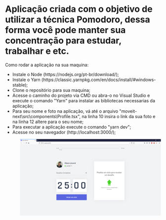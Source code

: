 <h1>Aplicação criada com o objetivo de utilizar a técnica Pomodoro, dessa forma você pode manter sua concentração para estudar, trabalhar e etc.</h1>

Como rodar a aplicação na sua maquina:
<ul>
  <li>
  Instale o Node (https://nodejs.org/pt-br/download/);
  </li>
  <li>
  Instale o Yarn (https://classic.yarnpkg.com/en/docs/install/#windows-stable);
  </li>
  <li>
  Clone o repositório para sua maquina;
  </li>
  <li>
  Acesse o caminho do projeto via CMD ou abra-o no Visual Studio e execute o comando "Yarn" para instalar as bibliotecas necessarias da aplicação;
  </li>
  <li>
  Para seu nome e foto na aplicação, vá até o arquivo "moveit-next\src\components\Profile.tsx", na linha 10 insira o link da sua foto e na linha 12 altere para o seu nome;
  </li>
  <li>
  Para executar a aplicação execute o comando "yarn dev";
  </li>
  <li>
  Acesse no seu navegador (http://localhost:3000/);
  </li>
<ul>

<img src="/public/home.PNG">
